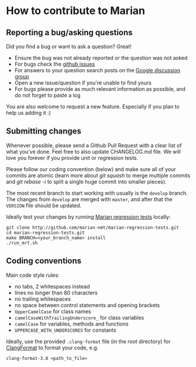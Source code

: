 How to contribute to Marian
===========================


## Reporting a bug/asking questions

Did you find a bug or want to ask a question? Great!

* Ensure the bug was not already reported or the question was not asked
* For bugs check the [github
  issues](https://github.com/marian-nmt/marian-dev/issues)
* For answers to your question search posts on the [Google discussion
  group](https://groups.google.com/forum/#!forum/marian-nmt)
* Open a new issue/question if you're unable to find yours
* For bugs please provide as much relevant information as possible, and do not
  forget to paste a log

You are also welcome to request a new feature.
Especially if you plan to help us adding it :)


## Submitting changes

Whenever possible, please send a Github Pull Request with a clear list of what
you've done.  Feel free to also update CHANGELOG.md file.  We will love you
forever if you provide unit or regression tests.

Please follow our coding convention (below) and make sure all of your commits
are atomic (learn more about _git squash_ to merge multiple commits and _git
rebase -i_ to split a single huge commit into smaller pieces).

The most recent branch to start working with usually is the `develop` branch.
The changes from `develop` are merged with `master`, and after that the
`VERSION` file should be updated.

Ideally test your changes by running [Marian regression
tests](http://github.com/marian-nmt/marian-regression-tests.git) locally:

    git clone http://github.com/marian-nmt/marian-regression-tests.git
    cd marian-regression-tests.git
    make BRANCH=<your_branch_name> install
    ./run_mrt.sh


## Coding conventions

Main code style rules:

* no tabs, 2 whitespaces instead
* lines no longer than 80 characters
* no trailing whitespaces
* no space between control statements and opening brackets
* `UpperCamelCase` for class names
* `camelCaseWithTrailingUnderscore_` for class variables
* `camelCase` for variables, methods and functions
* `UPPERCASE_WITH_UNDERSCORES` for constants

Ideally, use the provided `.clang-format` file (in the root directory) for
[ClangFormat](https://clang.llvm.org/docs/ClangFormat.html) to format your code, e.g.

    clang-format-3.8 <path_to_file>

